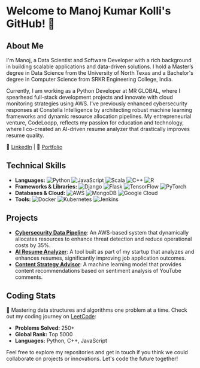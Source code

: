 <!--
**ManojKumarKolli/ManojKumarKolli** is a ✨ _special_ ✨ repository because its `README.md` (this file) appears on your GitHub profile.

Here are some ideas to get you started:

- 🔭 I’m currently working on ...
- 🌱 I’m currently learning ...
- 👯 I’m looking to collaborate on ...
- 🤔 I’m looking for help with ...
- 💬 Ask me about ...
- 📫 How to reach me: ...
- 😄 Pronouns: ...
- ⚡ Fun fact: ...
-->
# Welcome to Manoj Kumar Kolli's GitHub! 👋

## About Me
I'm Manoj, a Data Scientist and Software Developer with a rich background in building scalable applications and data-driven solutions. I hold a Master’s degree in Data Science from the University of North Texas and a Bachelor's degree in Computer Science from SRKR Engineering College, India.

Currently, I am working as a Python Developer at MR GLOBAL, where I spearhead full-stack development projects and innovate with cloud monitoring strategies using AWS. I've previously enhanced cybersecurity responses at Constella Intelligence by architecting robust machine learning frameworks and dynamic resource allocation pipelines. My entrepreneurial venture, CodeLoopp, reflects my passion for education and technology, where I co-created an AI-driven resume analyzer that drastically improves resume quality.

🔗 [LinkedIn](https://www.linkedin.com/in/manoj-kumar-kolli/) | 🔗 [Portfolio](https://manojkumarkolli.wixstudio.io/manojportfolio)

## Technical Skills
- **Languages:** ![Python](https://img.shields.io/badge/-Python-3776AB?style=flat-square&logo=python&logoColor=white) ![JavaScript](https://img.shields.io/badge/-JavaScript-F7DF1E?style=flat-square&logo=javascript&logoColor=black) ![Scala](https://img.shields.io/badge/-Scala-DC322F?style=flat-square&logo=scala&logoColor=white) ![C++](https://img.shields.io/badge/-C++-00599C?style=flat-square&logo=cplusplus&logoColor=white) ![R](https://img.shields.io/badge/-R-276DC3?style=flat-square&logo=r&logoColor=white)
- **Frameworks & Libraries:** ![Django](https://img.shields.io/badge/-Django-092E20?style=flat-square&logo=django&logoColor=white) ![Flask](https://img.shields.io/badge/-Flask-000000?style=flat-square&logo=flask&logoColor=white) ![TensorFlow](https://img.shields.io/badge/-TensorFlow-FF6F00?style=flat-square&logo=tensorflow&logoColor=white) ![PyTorch](https://img.shields.io/badge/-PyTorch-EE4C2C?style=flat-square&logo=pytorch&logoColor=white)
- **Databases & Cloud:** ![AWS](https://img.shields.io/badge/-AWS-232F3E?style=flat-square&logo=amazon-aws&logoColor=white) ![MongoDB](https://img.shields.io/badge/-MongoDB-47A248?style=flat-square&logo=mongodb&logoColor=white) ![Google Cloud](https://img.shields.io/badge/-Google_Cloud-4285F4?style=flat-square&logo=google-cloud&logoColor=white)
- **Tools:** ![Docker](https://img.shields.io/badge/-Docker-2496ED?style=flat-square&logo=docker&logoColor=white) ![Kubernetes](https://img.shields.io/badge/-Kubernetes-326CE5?style=flat-square&logo=kubernetes&logoColor=white) ![Jenkins](https://img.shields.io/badge/-Jenkins-D24939?style=flat-square&logo=jenkins&logoColor=white)

## Projects
- [**Cybersecurity Data Pipeline**](https://github.com/ManojKumarKolli/cybersecurity-pipeline): An AWS-based system that dynamically allocates resources to enhance threat detection and reduce operational costs by 35%.
- [**AI Resume Analyzer**](https://github.com/ManojKumarKolli/resume-analyzer): A tool built as part of my startup that analyzes and enhances resumes, significantly improving job application outcomes.
- [**Content Strategy Advisor**](https://github.com/ManojKumarKolli/content-strategy-advisor): A machine learning model that provides content recommendations based on sentiment analysis of YouTube comments.

## Coding Stats
🌟 Mastering data structures and algorithms one problem at a time. Check out my coding journey on [LeetCode](https://leetcode.com/u/ManojKumarKolli/):
- **Problems Solved:** 250+
- **Global Rank:** Top 5000
- **Languages:** Python, C++, JavaScript

Feel free to explore my repositories and get in touch if you think we could collaborate on projects or innovations. Let's code the future together!
